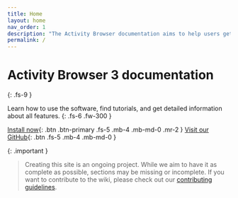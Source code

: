 ```yaml
---
title: Home
layout: home
nav_order: 1
description: "The Activity Browser documentation aims to help users get started and to document all features in Activity Browser."
permalink: /
---
```

# Activity Browser 3 documentation
{: .fs-9 }

Learn how to use the software, find tutorials, and get detailed information about all features.
{: .fs-6 .fw-300 }

[Install now](getting-started/installation){: .btn .btn-primary .fs-5 .mb-4 .mb-md-0 .mr-2 }
[Visit our GitHub](https://github.com/LCA-ActivityBrowser/activity-browser){: .btn .fs-5 .mb-4 .mb-md-0 }

{: .important }
> Creating this site is an ongoing project. While we aim to have it as complete as possible, sections may be missing or incomplete. If you want to contribute to the wiki, please check out our [contributing guidelines](https://github.com/LCA-ActivityBrowser/activity-browser/blob/main/CONTRIBUTING.md#wiki).
